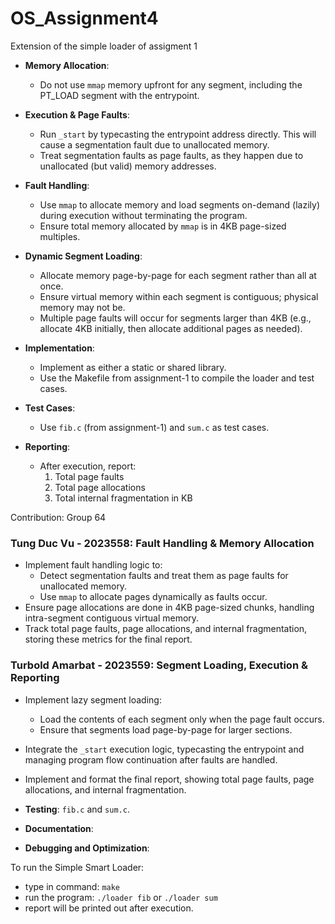 # OS_Assignment4

Extension of the simple loader of assigment 1


- **Memory Allocation**:
  - Do not use `mmap` memory upfront for any segment, including the PT_LOAD segment with the entrypoint.
  
- **Execution & Page Faults**:
  - Run `_start` by typecasting the entrypoint address directly. This will cause a segmentation fault due to unallocated memory.
  - Treat segmentation faults as page faults, as they happen due to unallocated (but valid) memory addresses.
  
- **Fault Handling**:
  - Use `mmap` to allocate memory and load segments on-demand (lazily) during execution without terminating the program.
  - Ensure total memory allocated by `mmap` is in 4KB page-sized multiples.

- **Dynamic Segment Loading**:
  - Allocate memory page-by-page for each segment rather than all at once.
  - Ensure virtual memory within each segment is contiguous; physical memory may not be.
  - Multiple page faults will occur for segments larger than 4KB (e.g., allocate 4KB initially, then allocate additional pages as needed).

- **Implementation**:
  - Implement as either a static or shared library.
  - Use the Makefile from assignment-1 to compile the loader and test cases.
  
- **Test Cases**:
  - Use `fib.c` (from assignment-1) and `sum.c` as test cases.

- **Reporting**:
  - After execution, report:
    1. Total page faults
    2. Total page allocations
    3. Total internal fragmentation in KB

Contribution: Group 64
### Tung Duc Vu - 2023558: **Fault Handling & Memory Allocation**
- Implement fault handling logic to:
  - Detect segmentation faults and treat them as page faults for unallocated memory.
  - Use `mmap` to allocate pages dynamically as faults occur.
- Ensure page allocations are done in 4KB page-sized chunks, handling intra-segment contiguous virtual memory.
- Track total page faults, page allocations, and internal fragmentation, storing these metrics for the final report.

### Turbold Amarbat - 2023559: **Segment Loading, Execution & Reporting**
- Implement lazy segment loading:
  - Load the contents of each segment only when the page fault occurs.
  - Ensure that segments load page-by-page for larger sections.
- Integrate the `_start` execution logic, typecasting the entrypoint and managing program flow continuation after faults are handled.
- Implement and format the final report, showing total page faults, page allocations, and internal fragmentation.

- **Testing**:  `fib.c` and `sum.c`.
- **Documentation**: 
- **Debugging and Optimization**: 

To run the Simple Smart Loader:
- type in command: `make`
- run the program: `./loader fib` or `./loader sum`
- report will be printed out after execution.
